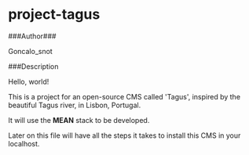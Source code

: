 # project-tagus #


###Author###

Goncalo_snot

###Description


Hello, world!

This is a project for an open-source CMS called 'Tagus', inspired by the beautiful Tagus river, in Lisbon, Portugal.


It will use the **MEAN** stack to be developed.


Later on this file will have all the steps it takes to install this CMS in your localhost.
